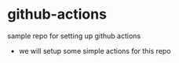 # github-actions

sample repo for setting up github actions

- we will setup some simple actions for this repo
